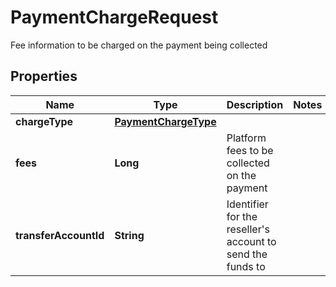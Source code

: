 

# PaymentChargeRequest

Fee information to be charged on the payment being collected

## Properties

| Name | Type | Description | Notes |
|------------ | ------------- | ------------- | -------------|
|**chargeType** | [**PaymentChargeType**](PaymentChargeType.md) |  |  |
|**fees** | **Long** | Platform fees to be collected on the payment |  |
|**transferAccountId** | **String** | Identifier for the reseller&#39;s account to send the funds to |  |



